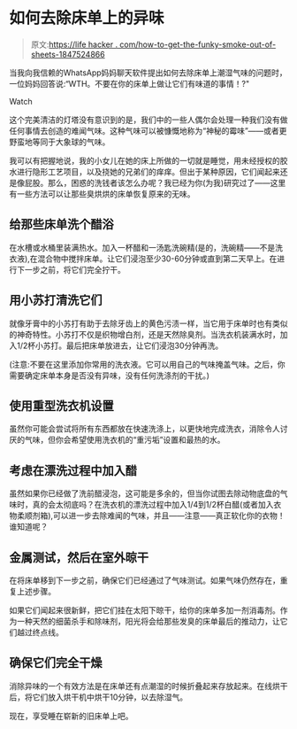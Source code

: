 # 如何去除床单上的异味

> 原文:[https://life hacker . com/how-to-get-the-funky-smoke-out-of-sheets-1847524866](https://lifehacker.com/how-to-get-that-funky-smell-out-of-your-sheets-1847524866)

当我向我信赖的WhatsApp妈妈聊天软件提出如何去除床单上潮湿气味的问题时，一位妈妈回答说:“WTH。不要在你的床单上做让它们有味道的事情！?"

Watch

这个完美清洁的灯塔没有意识到的是，我们中的一些人偶尔会处理一种我们没有做任何事情去创造的难闻气味。这种气味可以被慷慨地称为“神秘的霉味”——或者更野蛮地等同于大象球的气味。

我可以有把握地说，我的小女儿在她的床上所做的一切就是睡觉，用未经授权的胶水进行隐形工艺项目，以及挠她的兄弟们的痒痒。但出于某种原因，它们闻起来还是像屁股。那么，困惑的洗钱者该怎么办呢？我已经为你(为我)研究过了——这里有一些方法可以让那些臭烘烘的床单恢复原来的无味。

## 给那些床单洗个醋浴

在水槽或水桶里装满热水。加入一杯醋和一汤匙洗碗精(是的，洗碗精——不是洗衣液),在混合物中搅拌床单。让它们浸泡至少30-60分钟或直到第二天早上。在进行下一步之前，将它们完全拧干。

## 用小苏打清洗它们

就像牙膏中的小苏打有助于去除牙齿上的黄色污渍一样，当它用于床单时也有类似的神奇特性。小苏打不仅是织物增白剂，还是天然除臭剂。当洗衣机装满水时，加入1/2杯小苏打。最后把床单放进去，让它们浸泡30分钟再洗。

(注意:不要在这里添加你常用的洗衣液。它可以用自己的气味掩盖气味。之后，你需要确定床单本身是否没有异味，没有任何洗涤剂的干扰。)

## 使用重型洗衣机设置

虽然你可能会尝试将所有东西都放在快速洗涤上，以更快地完成洗衣，消除令人讨厌的气味，但你会希望使用洗衣机的“重污垢”设置和最热的水。

## 考虑在漂洗过程中加入醋

虽然如果你已经做了洗前醋浸泡，这可能是多余的，但当你试图去除动物底盘的气味时，真的会太彻底吗？在洗衣机的漂洗过程中加入1/4到1/2杯白醋(或者加入衣物柔顺剂箱),可以进一步去除难闻的气味，并且——注意——真正软化你的衣物！谁知道呢？

## 金属测试，然后在室外晾干

在将床单移到下一步之前，确保它们已经通过了气味测试。如果气味仍然存在，重复上述步骤。

如果它们闻起来很新鲜，把它们挂在太阳下晾干，给你的床单多加一剂消毒剂。作为一种天然的细菌杀手和除味剂，阳光将会给那些发臭的床单最后的推动力，让它们越过终点线。

## 确保它们完全干燥

消除异味的一个有效方法是在床单还有点潮湿的时候折叠起来存放起来。在线烘干后，将它们放入烘干机中烘干10分钟，以去除湿气。

现在，享受睡在崭新的旧床单上吧。